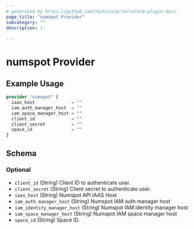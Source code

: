 ```yaml
---
# generated by https://github.com/hashicorp/terraform-plugin-docs
page_title: "numspot Provider"
subcategory: ""
description: |-
  
---
```


# numspot Provider



## Example Usage

```terraform
provider "numspot" {
  iaas_host              = ""
  iam_auth_manager_host  = ""
  iam_space_manager_host = ""
  client_id              = ""
  client_secret          = ""
  space_id               = ""
}
```

<!-- schema generated by tfplugindocs -->
## Schema

### Optional

- `client_id` (String) Client ID to authenticate user.
- `client_secret` (String) Client secret to authenticate user.
- `iaas_host` (String) Numspot API IAAS Host
- `iam_auth_manager_host` (String) Numspot IAM auth manager host
- `iam_identity_manager_host` (String) Numspot IAM identity manager host
- `iam_space_manager_host` (String) Numspot IAM space manager host
- `space_id` (String) Space ID.
